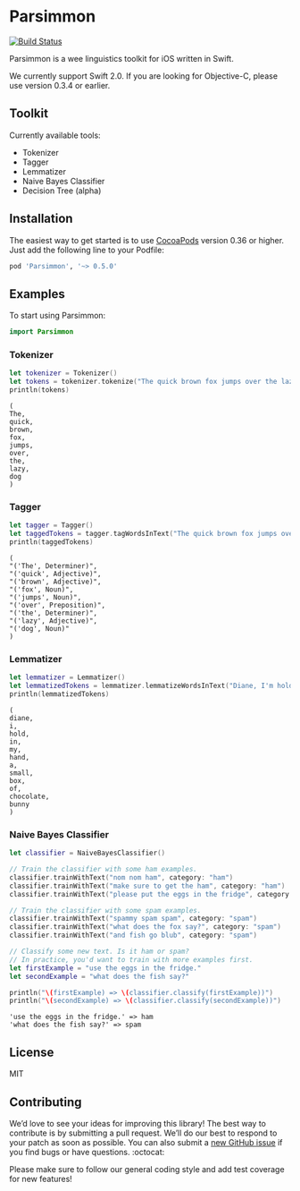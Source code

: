 # Parsimmon

[![Build Status](https://travis-ci.org/ayanonagon/Parsimmon.svg?branch=master)](https://travis-ci.org/ayanonagon/Parsimmon)

Parsimmon is a wee linguistics toolkit for iOS written in Swift.

We currently support Swift 2.0. If you are looking for Objective-C, please use version 0.3.4 or earlier.


## Toolkit

Currently available tools:
- Tokenizer
- Tagger
- Lemmatizer
- Naive Bayes Classifier
- Decision Tree (alpha)


## Installation

The easiest way to get started is to use [CocoaPods](http://cocoapods.org/) version 0.36 or higher. Just add the following line to your Podfile:

```ruby
pod 'Parsimmon', '~> 0.5.0'
```


## Examples

To start using Parsimmon:
```swift
import Parsimmon
```


### Tokenizer

```swift
let tokenizer = Tokenizer()
let tokens = tokenizer.tokenize("The quick brown fox jumps over the lazy dog")
println(tokens)
```

```
(
The,
quick,
brown,
fox,
jumps,
over,
the,
lazy,
dog
)
```


### Tagger

```swift
let tagger = Tagger()
let taggedTokens = tagger.tagWordsInText("The quick brown fox jumps over the lazy dog")
println(taggedTokens)
```

```
(
"('The', Determiner)",
"('quick', Adjective)",
"('brown', Adjective)",
"('fox', Noun)",
"('jumps', Noun)",
"('over', Preposition)",
"('the', Determiner)",
"('lazy', Adjective)",
"('dog', Noun)"
)
```


### Lemmatizer

```swift
let lemmatizer = Lemmatizer()
let lemmatizedTokens = lemmatizer.lemmatizeWordsInText("Diane, I'm holding in my hand a small box of chocolate bunnies.")
println(lemmatizedTokens)
```

```
(
diane,
i,
hold,
in,
my,
hand,
a,
small,
box,
of,
chocolate,
bunny
)
```


### Naive Bayes Classifier

```swift
let classifier = NaiveBayesClassifier()

// Train the classifier with some ham examples.
classifier.trainWithText("nom nom ham", category: "ham")
classifier.trainWithText("make sure to get the ham", category: "ham")
classifier.trainWithText("please put the eggs in the fridge", category: "ham")

// Train the classifier with some spam examples.
classifier.trainWithText("spammy spam spam", category: "spam")
classifier.trainWithText("what does the fox say?", category: "spam")
classifier.trainWithText("and fish go blub", category: "spam")

// Classify some new text. Is it ham or spam?
// In practice, you'd want to train with more examples first.
let firstExample = "use the eggs in the fridge."
let secondExample = "what does the fish say?"

println("\(firstExample) => \(classifier.classify(firstExample))")
println("\(secondExample) => \(classifier.classify(secondExample))")
```

```
'use the eggs in the fridge.' => ham
'what does the fish say?' => spam
```

License
----

MIT

Contributing
----

We’d love to see your ideas for improving this library! The best way to contribute is by submitting a pull request. We’ll do our best to respond to your patch as soon as possible. You can also submit a [new GitHub issue](https://github.com/ayanonagon/parsimmon/issues/new) if you find bugs or have questions. :octocat:

Please make sure to follow our general coding style and add test coverage for new features!

